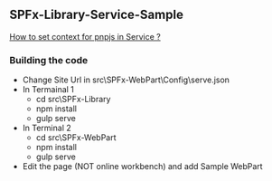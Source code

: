 ## SPFx-Library-Service-Sample
[How to set context for pnpjs in Service ?](https://github.com/pnp/pnpjs/issues/869)

### Building the code
* Change Site Url in src\SPFx-WebPart\Config\serve.json
* In Termainal 1
    * cd src\SPFx-Library
    * npm install
    * gulp serve
* In Terminal 2
    * cd src\SPFx-WebPart
    * npm install
    * gulp serve
* Edit the page (NOT online workbench) and add Sample WebPart